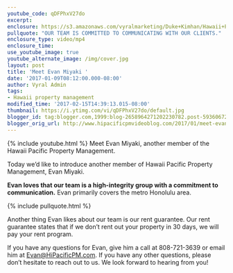 ```yaml
---
youtube_code: qDFPhxV27do
excerpt:
enclosure: https://s3.amazonaws.com/vyralmarketing/Duke+Kimhan/Hawaii+Property+Management-+Meet+Metro+Honolulu%2527s+property+manager.mp4
pullquote: "OUR TEAM IS COMMITTED TO COMMUNICATING WITH OUR CLIENTS."
enclosure_type: video/mp4
enclosure_time:
use_youtube_image: true
youtube_alternate_image: /img/cover.jpg
layout: post
title: 'Meet Evan Miyaki '
date: '2017-01-09T08:12:00.000-08:00'
author: Vyral Admin
tags:
- Hawaii property management
modified_time: '2017-02-15T14:39:13.015-08:00'
thumbnail: https://i.ytimg.com/vi/qDFPhxV27do/default.jpg
blogger_id: tag:blogger.com,1999:blog-2658964271202230782.post-5936067239303208173
blogger_orig_url: http://www.hipacificpmvideoblog.com/2017/01/meet-evan-miyaki.html
---
```

{% include youtube.html %}
Meet Evan Miyaki, another member of the Hawaii Pacific Property Management.

Today we’d like to introduce another member of Hawaii Pacific Property Management, Evan Miyaki.

**Evan loves that our team is a high-integrity group with a commitment to communication.** Evan primarily covers the metro Honolulu area.

{% include pullquote.html %}

Another thing Evan likes about our team is our rent guarantee. Our rent guarantee states that if we don’t rent out your property in 30 days, we will pay your rent program.

If you have any questions for Evan, give him a call at 808-721-3639 or email him at Evan@HiPacificPM.com. If you have any other questions, please don’t hesitate to reach out to us. We look forward to hearing from you!
